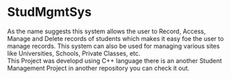 # StudMgmtSys
As the name suggests this system allows the user to Record, Access, Manage and Delete records of students which makes it easy foe the user to manage records. This system can also be used for managing various sites like Universities, Schools, Private Classes, etc.   
This Project was developd using C++ language there is an another Student Management Project in another repository you can check it out.

